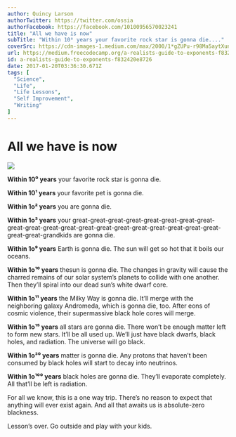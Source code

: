 ```yaml
---
author: Quincy Larson
authorTwitter: https://twitter.com/ossia
authorFacebook: https://facebook.com/10100956570023241
title: "All we have is now"
subTitle: "Within 10⁰ years your favorite rock star is gonna die...."
coverSrc: https://cdn-images-1.medium.com/max/2000/1*gZUPu-r98Ma5aytXunR9qA.jpeg
url: https://medium.freecodecamp.org/a-realists-guide-to-exponents-f832420e8726
id: a-realists-guide-to-exponents-f832420e8726
date: 2017-01-20T03:36:30.671Z
tags: [
  "Science",
  "Life",
  "Life Lessons",
  "Self Improvement",
  "Writing"
]
---
```

# All we have is now







![](https://cdn-images-1.medium.com/max/2000/1*gZUPu-r98Ma5aytXunR9qA.jpeg)







**Within 10⁰ years** your favorite rock star is gonna die.

**Within 10¹ years** your favorite pet is gonna die.

**Within 1o² years** you are gonna die.

**Within 1o³ years** your great-great-great-great-great-great-great-great-great-great-great-great-great-great-great-great-great-great-great-great-great-great-grandkids are gonna die.

**Within 1o⁹ years** Earth is gonna die. The sun will get so hot that it boils our oceans.

**Within 1o¹⁰ years** thesun is gonna die. The changes in gravity will cause the charred remains of our solar system’s planets to collide with one another. Then they’ll spiral into our dead sun’s white dwarf core.

**Within 1o¹¹ years** the Milky Way is gonna die. It’ll merge with the neighboring galaxy Andromeda, which is gonna die, too. After eons of cosmic violence, their supermassive black hole cores will merge.

**Within 1o¹⁵ years** all stars are gonna die. There won’t be enough matter left to form new stars. It’ll be all used up. We’ll just have black dwarfs, black holes, and radiation. The universe will go black.

**Within 1o³⁰ years** matter is gonna die. Any protons that haven’t been consumed by black holes will start to decay into neutrinos.

**Within 1o¹⁰⁰ years** black holes are gonna die. They’ll evaporate completely. All that’ll be left is radiation.

For all we know, this is a one way trip. There’s no reason to expect that anything will ever exist again. And all that awaits us is absolute-zero blackness.

Lesson’s over. Go outside and play with your kids.








